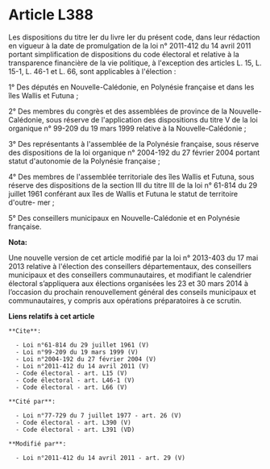 # Article L388

Les dispositions du titre Ier du livre Ier du présent code, dans leur rédaction en vigueur à la date de promulgation de la
loi n° 2011-412 du 14 avril 2011 portant simplification de dispositions du code électoral et relative à la transparence
financière de la vie politique, à l'exception des articles L. 15, L. 15-1, L. 46-1 et L. 66, sont applicables à l'élection : 

1° Des députés en Nouvelle-Calédonie, en Polynésie française et dans les îles Wallis et Futuna ; 

2° Des membres du congrès et des assemblées de province de la Nouvelle-Calédonie, sous réserve de l'application des
dispositions du titre V de la loi organique n° 99-209 du 19 mars 1999 relative à la Nouvelle-Calédonie ; 

3° Des représentants à l'assemblée de la Polynésie française, sous réserve des dispositions de la loi organique n° 2004-192
du 27 février 2004 portant statut d'autonomie de la Polynésie française ; 

4° Des membres de l'assemblée territoriale des îles Wallis et Futuna, sous réserve des dispositions de la section III du
titre III de la loi n° 61-814 du 29 juillet 1961 conférant aux îles de Wallis et Futuna le statut de territoire d'outre-
mer ; 

5° Des conseillers municipaux en Nouvelle-Calédonie et en Polynésie française.

**Nota:**

Une nouvelle version de cet article modifié par la loi n° 2013-403 du 17 mai 2013 relative à l'élection des conseillers
départementaux, des conseillers municipaux et des conseillers communautaires, et modifiant le calendrier électoral
s’appliquera aux élections organisées les 23 et 30 mars 2014 à l’occasion du prochain renouvellement général des conseils
municipaux et communautaires, y compris aux opérations préparatoires à ce scrutin.

**Liens relatifs à cet article**

	**Cite**:

	  - Loi n°61-814 du 29 juillet 1961 (V)
	  - Loi n°99-209 du 19 mars 1999 (V)
	  - Loi n°2004-192 du 27 février 2004 (V)
	  - Loi n°2011-412 du 14 avril 2011 (V)
	  - Code électoral - art. L15 (V)
	  - Code électoral - art. L46-1 (V)
	  - Code électoral - art. L66 (V)

	**Cité par**:

	  - Loi n°77-729 du 7 juillet 1977 - art. 26 (V)
	  - Code électoral - art. L390 (V)
	  - Code électoral - art. L391 (VD)

	**Modifié par**:

	  - Loi n°2011-412 du 14 avril 2011 - art. 29 (V)
